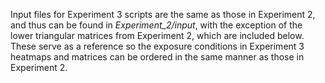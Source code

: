 Input files for Experiment 3 scripts are the same as those in Experiment 2, and thus can be found in *Experiment_2/input*, with the exception of the lower triangular matrices from Experiment 2, which are included below. These serve as a reference so the exposure conditions in Experiment 3 heatmaps and matrices can be ordered in the same manner as those in Experiment 2.
